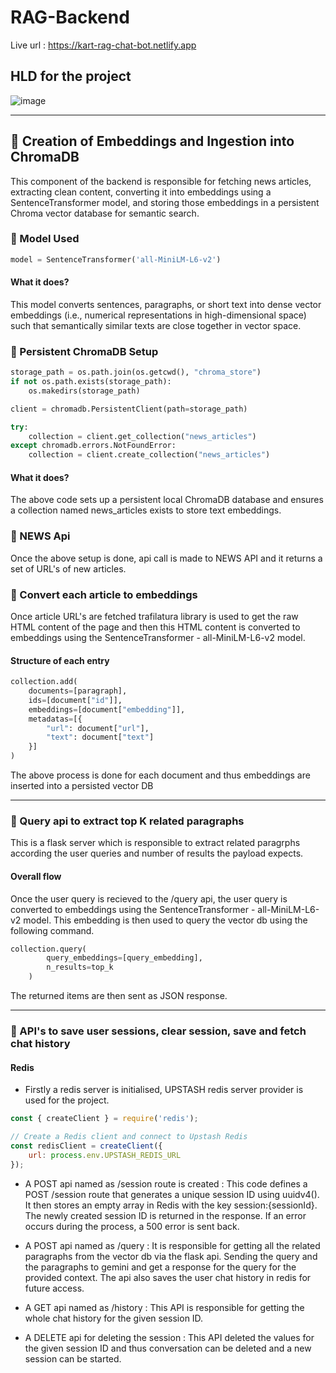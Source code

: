 # RAG-Backend

Live url : https://kart-rag-chat-bot.netlify.app

## HLD for the project
![image](https://github.com/user-attachments/assets/c68d88fc-750a-4bac-9023-7f97d7a808e7)

---

## 📌 Creation of Embeddings and Ingestion into ChromaDB

This component of the backend is responsible for fetching news articles, extracting clean content, converting it into embeddings using a SentenceTransformer model, and storing those embeddings in a persistent Chroma vector database for semantic search.

### 📌 Model Used

```python
model = SentenceTransformer('all-MiniLM-L6-v2')
```

#### What it does?

This model converts sentences, paragraphs, or short text into dense vector embeddings (i.e., numerical representations in high-dimensional space) such that semantically similar texts are close together in vector space.

### 📌 Persistent ChromaDB Setup

```python
storage_path = os.path.join(os.getcwd(), "chroma_store")
if not os.path.exists(storage_path):
    os.makedirs(storage_path)

client = chromadb.PersistentClient(path=storage_path)

try:
    collection = client.get_collection("news_articles")
except chromadb.errors.NotFoundError:
    collection = client.create_collection("news_articles")
```

#### What it does?

The above code sets up a persistent local ChromaDB database and ensures a collection named news_articles exists to store text embeddings.

### 📌 NEWS Api

Once the above setup is done, api call is made to NEWS API and it returns a set of URL's of new articles.

### 📌 Convert each article to embeddings

Once article URL's are fetched trafilatura library is used to get the raw HTML content of the page and then this HTML content is converted to embeddings using the SentenceTransformer - all-MiniLM-L6-v2 model.

#### Structure of each entry

```python
collection.add(
    documents=[paragraph],                    
    ids=[document["id"]],                     
    embeddings=[document["embedding"]],        
    metadatas=[{
        "url": document["url"],                
        "text": document["text"]             
    }]
)
```

The above process is done for each document and thus embeddings are inserted into a persisted vector DB

---

### 🎯 Query api to extract top K related paragraphs

This is a flask server which is responsible to extract related paragrphs according the user queries and number of results the payload expects.

#### Overall flow

Once the user query is recieved to the /query api, the user query is converted to embeddings using the SentenceTransformer - all-MiniLM-L6-v2 model. This embedding is then used to query the vector db using the following command.

```python
collection.query(
        query_embeddings=[query_embedding],
        n_results=top_k
    )
```

The returned items are then sent as JSON response.

---

### 🧶 API's to save user sessions, clear session, save and fetch chat history

#### Redis

- Firstly a redis server is initialised, UPSTASH redis server provider is used for the project.

```javascript
const { createClient } = require('redis');

// Create a Redis client and connect to Upstash Redis
const redisClient = createClient({
    url: process.env.UPSTASH_REDIS_URL
});
```
- A POST api named as /session route is created : This code defines a POST /session route that generates a unique session ID using uuidv4(). It then stores an empty array in Redis with the key session:{sessionId}. The newly created session ID is returned in the response. If an error occurs during the process, a 500 error is sent back.

- A POST api named as /query : It is responsible for getting all the related paragraphs from the vector db via the flask api. Sending the query and the paragraphs to gemini and get a response for the query for the provided context. The api also saves the user chat history in redis for future access.

- A GET api named as /history : This API is responsible for getting the whole chat history for the given session ID.

- A DELETE api for deleting the session : This API deleted the values for the given session ID and thus conversation can be deleted and a new session can be started.





